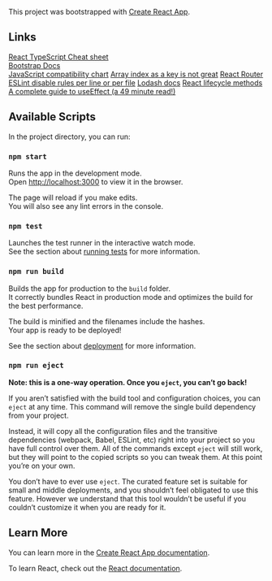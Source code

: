 This project was bootstrapped with [Create React App](https://github.com/facebook/create-react-app).

## Links
[React TypeScript Cheat sheet](https://github.com/typescript-cheatsheets/react-typescript-cheatsheet)  
[Bootstrap Docs](https://getbootstrap.com/docs/4.5/getting-started/introduction/)  
[JavaScript compatibility chart](http://kangax.github.io/compat-table/es2016plus/)
[Array index as a key is not great](https://medium.com/@robinpokorny/index-as-a-key-is-an-anti-pattern-e0349aece318)
[React Router](https://reactrouter.com/web/)
[ESLint disable rules per line or per file](https://eslint.org/docs/user-guide/configuring#disabling-rules-with-inline-comments)
[Lodash docs](https://lodash.com/docs/)
[React lifecycle methods](https://projects.wojtekmaj.pl/react-lifecycle-methods-diagram/)
[A complete guide to useEffect (a 49 minute read!)](https://overreacted.io/a-complete-guide-to-useeffect/)

## Available Scripts

In the project directory, you can run:

### `npm start`

Runs the app in the development mode.<br />
Open [http://localhost:3000](http://localhost:3000) to view it in the browser.

The page will reload if you make edits.<br />
You will also see any lint errors in the console.

### `npm test`

Launches the test runner in the interactive watch mode.<br />
See the section about [running tests](https://facebook.github.io/create-react-app/docs/running-tests) for more information.

### `npm run build`

Builds the app for production to the `build` folder.<br />
It correctly bundles React in production mode and optimizes the build for the best performance.

The build is minified and the filenames include the hashes.<br />
Your app is ready to be deployed!

See the section about [deployment](https://facebook.github.io/create-react-app/docs/deployment) for more information.

### `npm run eject`

**Note: this is a one-way operation. Once you `eject`, you can’t go back!**

If you aren’t satisfied with the build tool and configuration choices, you can `eject` at any time. This command will remove the single build dependency from your project.

Instead, it will copy all the configuration files and the transitive dependencies (webpack, Babel, ESLint, etc) right into your project so you have full control over them. All of the commands except `eject` will still work, but they will point to the copied scripts so you can tweak them. At this point you’re on your own.

You don’t have to ever use `eject`. The curated feature set is suitable for small and middle deployments, and you shouldn’t feel obligated to use this feature. However we understand that this tool wouldn’t be useful if you couldn’t customize it when you are ready for it.

## Learn More

You can learn more in the [Create React App documentation](https://facebook.github.io/create-react-app/docs/getting-started).

To learn React, check out the [React documentation](https://reactjs.org/).
